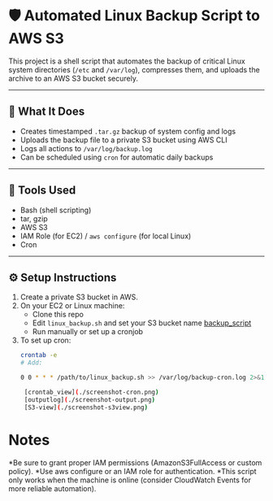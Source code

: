 # 🛡️ Automated Linux Backup Script to AWS S3

This project is a shell script that automates the backup of critical Linux system directories (`/etc` and `/var/log`), compresses them, and uploads the archive to an AWS S3 bucket securely.

---

## 📂 What It Does

- Creates timestamped `.tar.gz` backup of system config and logs
- Uploads the backup file to a private S3 bucket using AWS CLI
- Logs all actions to `/var/log/backup.log`
- Can be scheduled using `cron` for automatic daily backups

---

## 🧰 Tools Used

- Bash (shell scripting)
- tar, gzip
- AWS S3
- IAM Role (for EC2) / `aws configure` (for local Linux)
- Cron

---

## ⚙️ Setup Instructions

1. Create a private S3 bucket in AWS.
2. On your EC2 or Linux machine:
   - Clone this repo
   - Edit `linux_backup.sh` and set your S3 bucket name
	[backup_script](./Screenshot-script.png)
   - Run manually or set up a cronjob
3. To set up cron:
   ```bash
   crontab -e
   # Add:
   
   0 0 * * * /path/to/linux_backup.sh >> /var/log/backup-cron.log 2>&1
   
	[crontab_view](./screenshot-cron.png)
	[outputlog](./screenshot-output.png)
	[S3-view](./screenshot-s3view.png)
# Notes

*Be sure to grant proper IAM permissions (AmazonS3FullAccess or custom policy).
*Use aws configure or an IAM role for authentication.
*This script only works when the machine is online (consider CloudWatch Events for more reliable automation).
